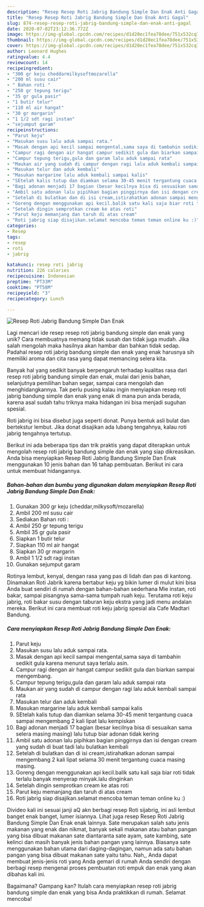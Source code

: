 ```yaml
---
description: "Resep Resep Roti Jabrig Bandung Simple Dan Enak Anti Gagal"
title: "Resep Resep Roti Jabrig Bandung Simple Dan Enak Anti Gagal"
slug: 874-resep-resep-roti-jabrig-bandung-simple-dan-enak-anti-gagal
date: 2020-07-02T23:12:36.772Z
image: https://img-global.cpcdn.com/recipes/d1d20ec1fea78dee/751x532cq70/resep-roti-jabrig-bandung-simple-dan-enak-foto-resep-utama.jpg
thumbnail: https://img-global.cpcdn.com/recipes/d1d20ec1fea78dee/751x532cq70/resep-roti-jabrig-bandung-simple-dan-enak-foto-resep-utama.jpg
cover: https://img-global.cpcdn.com/recipes/d1d20ec1fea78dee/751x532cq70/resep-roti-jabrig-bandung-simple-dan-enak-foto-resep-utama.jpg
author: Leonard Hughes
ratingvalue: 4.4
reviewcount: 14
recipeingredient:
- "300 gr keju cheddarmilkysoftmozarella"
- "200 ml susu cair"
- " Bahan roti "
- "250 gr tepung terigu"
- "35 gr gula pasir"
- "1 butir telur"
- "110 ml air hangat"
- "30 gr margarin"
- "1 1/2 sdt ragi instan"
- "sejumput garam"
recipeinstructions:
- "Parut keju"
- "Masukan susu lalu aduk sampai rata."
- "Masak dengan api kecil sampai mengental,sama saya di tambahin sedikit gula karena menurut saya terlalu asin."
- "Campur ragi dengan air hangat campur sedikit gula dan biarkan sampai mengembang."
- "Campur tepung terigu,gula dan garam lalu aduk sampai rata"
- "Maukan air yang sudah di campur dengan ragi lalu aduk kembali sampai rata"
- "Masukan telur dan aduk kembali"
- "Masukan margarine lalu aduk kembali sampai kalis"
- "SEtelah kalis tutup dan diamkan selama 30-45 menit tergantung cuaca sampai mengembang 2 kali lipat lalu kempiskan"
- "Bagi adonan menjadi 17 bagian (besar kecilnya bisa di sesuaikan sama selera masing masing) lalu tutup biar adonan tidak kering"
- "Ambil satu adonan lalu pipihkan bagian pinggirnya dan isi dengan cream yang sudah di buat tadi lalu bulatkan kembali"
- "Setelah di bulatkan dan di isi cream,istirahatkan adonan sampai mengembang 2 kali lipat selama 30 menit tergantung cuaca masing masing."
- "Goreng dengan menggunakan api kecil.balik satu kali saja biar roti tidak terlalu banyak menyerap minyak.lalu dinginkan"
- "Setelah dingin semprotkan cream ke atas roti"
- "Parut keju memanjang dan taruh di atas cream"
- "Roti jabrig siap disajikan.selamat mencoba teman teman online ku :)"
categories:
- Resep
tags:
- resep
- roti
- jabrig

katakunci: resep roti jabrig 
nutrition: 226 calories
recipecuisine: Indonesian
preptime: "PT33M"
cooktime: "PT58M"
recipeyield: "3"
recipecategory: Lunch

---
```



![Resep Roti Jabrig Bandung Simple Dan Enak](https://img-global.cpcdn.com/recipes/d1d20ec1fea78dee/751x532cq70/resep-roti-jabrig-bandung-simple-dan-enak-foto-resep-utama.jpg)

Lagi mencari ide resep resep roti jabrig bandung simple dan enak yang unik? Cara membuatnya memang tidak susah dan tidak juga mudah. Jika salah mengolah maka hasilnya akan hambar dan bahkan tidak sedap. Padahal resep roti jabrig bandung simple dan enak yang enak harusnya sih memiliki aroma dan cita rasa yang dapat memancing selera kita.

Banyak hal yang sedikit banyak berpengaruh terhadap kualitas rasa dari resep roti jabrig bandung simple dan enak, mulai dari jenis bahan, selanjutnya pemilihan bahan segar, sampai cara mengolah dan menghidangkannya. Tak perlu pusing kalau ingin menyiapkan resep roti jabrig bandung simple dan enak yang enak di mana pun anda berada, karena asal sudah tahu triknya maka hidangan ini bisa menjadi suguhan spesial.

Roti jabrig ini bisa disebut juga seperti donat. Punya bentuk asli bulat dan bertekstur lembut. Jika donat disajikan ada lubang tengahnya, kalau roti jabrig tengahnya tertutup.


Berikut ini ada beberapa tips dan trik praktis yang dapat diterapkan untuk mengolah resep roti jabrig bandung simple dan enak yang siap dikreasikan. Anda bisa menyiapkan Resep Roti Jabrig Bandung Simple Dan Enak menggunakan 10 jenis bahan dan 16 tahap pembuatan. Berikut ini cara untuk membuat hidangannya.

<!--inarticleads1-->

##### Bahan-bahan dan bumbu yang digunakan dalam menyiapkan Resep Roti Jabrig Bandung Simple Dan Enak:

1. Gunakan 300 gr keju (cheddar,milkysoft/mozarella)
1. Ambil 200 ml susu cair
1. Sediakan  Bahan roti :
1. Ambil 250 gr tepung terigu
1. Ambil 35 gr gula pasir
1. Siapkan 1 butir telur
1. Siapkan 110 ml air hangat
1. Siapkan 30 gr margarin
1. Ambil 1 1/2 sdt ragi instan
1. Gunakan sejumput garam


Rotinya lembut, kenyal, dengan rasa yang pas di lidah dan pas di kantong. Dinamakan Roti Jabrik karena bertabur keju yg bikin lumer di mulut kini bisa Anda buat sendiri di rumah dengan bahan-bahan sederhana Mie instan, roti bakar, sampai pisangnya sama-sama tumpah ruah keju. Terutama roti keju jabrig, roti bakar susu dengan taburan keju ekstra yang jadi menu andalan mereka. Berikut ini cara membuat roti keju jabrig spesial ala Cafe Madtari Bandung. 

<!--inarticleads2-->

##### Cara menyiapkan Resep Roti Jabrig Bandung Simple Dan Enak:

1. Parut keju
1. Masukan susu lalu aduk sampai rata.
1. Masak dengan api kecil sampai mengental,sama saya di tambahin sedikit gula karena menurut saya terlalu asin.
1. Campur ragi dengan air hangat campur sedikit gula dan biarkan sampai mengembang.
1. Campur tepung terigu,gula dan garam lalu aduk sampai rata
1. Maukan air yang sudah di campur dengan ragi lalu aduk kembali sampai rata
1. Masukan telur dan aduk kembali
1. Masukan margarine lalu aduk kembali sampai kalis
1. SEtelah kalis tutup dan diamkan selama 30-45 menit tergantung cuaca sampai mengembang 2 kali lipat lalu kempiskan
1. Bagi adonan menjadi 17 bagian (besar kecilnya bisa di sesuaikan sama selera masing masing) lalu tutup biar adonan tidak kering
1. Ambil satu adonan lalu pipihkan bagian pinggirnya dan isi dengan cream yang sudah di buat tadi lalu bulatkan kembali
1. Setelah di bulatkan dan di isi cream,istirahatkan adonan sampai mengembang 2 kali lipat selama 30 menit tergantung cuaca masing masing.
1. Goreng dengan menggunakan api kecil.balik satu kali saja biar roti tidak terlalu banyak menyerap minyak.lalu dinginkan
1. Setelah dingin semprotkan cream ke atas roti
1. Parut keju memanjang dan taruh di atas cream
1. Roti jabrig siap disajikan.selamat mencoba teman teman online ku :)


Divideo kali ini sesuai janji aQ akn berbagi resep Roti sijabrig, ini asli lembut banget enak banget, lumer isiannya. Lihat juga resep Resep Roti Jabrig Bandung Simple Dan Enak enak lainnya. Sate merupakan salah satu jenis makanan yang enak dan nikmat, banyak sekali makanan atau bahan pangan yang bisa dibuat makanan sate diantaranta sate ayam, sate kambing, sate kelinci dan masih banyak jenis bahan pangan yang lainnya. Biasanya sate menggunakan bahan utama dari daging-dagingan, namun ada satu bahan pangan yang bisa dibuat makanan sate yaitu tahu. Nah,, Anda dapat membuat jenis-jenis roti yang Anda gemari di rumah Anda sendiri dengan berbagi resep mengenai proses pembuatan roti empuk dan enak yang akan dibahas kali ini. 

Bagaimana? Gampang kan? Itulah cara menyiapkan resep roti jabrig bandung simple dan enak yang bisa Anda praktikkan di rumah. Selamat mencoba!
